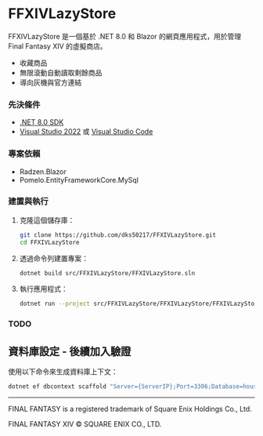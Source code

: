 # FFXIVLazyStore

FFXIVLazyStore 是一個基於 .NET 8.0 和 Blazor 的網頁應用程式，用於管理 Final Fantasy XIV 的虛擬商店。

- 收藏商品
- 無限滾動自動讀取剩餘商品
- 導向灰機與官方連結

### 先決條件

- [.NET 8.0 SDK](https://dotnet.microsoft.com/download/dotnet/8.0)
- [Visual Studio 2022](https://visualstudio.microsoft.com/vs/) 或 [Visual Studio Code](https://code.visualstudio.com/)

### 專案依賴
- Radzen.Blazor
- Pomelo.EntityFrameworkCore.MySql

### 建置與執行

1. 克隆這個儲存庫：
    ```sh
    git clone https://github.com/dks50217/FFXIVLazyStore.git
    cd FFXIVLazyStore
    ```

2. 透過命令列建置專案：
    ```sh
    dotnet build src/FFXIVLazyStore/FFXIVLazyStore.sln
    ```

3. 執行應用程式：
    ```sh
    dotnet run --project src/FFXIVLazyStore/FFXIVLazyStore/FFXIVLazyStore.csproj
    ```

### TODO

## 資料庫設定 - 後續加入驗證

使用以下命令來生成資料庫上下文：
```sh
dotnet ef dbcontext scaffold "Server={ServerIP};Port=3306;Database=houseofsnow;Uid=root;Pwd={YourPassword};TreatTinyAsBoolean=true" Pomelo.EntityFrameworkCore.MySql -o Model --force
```

---

FINAL FANTASY is a registered trademark of Square Enix Holdings Co., Ltd.

FINAL FANTASY XIV © SQUARE ENIX CO., LTD.